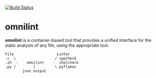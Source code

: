 [![Build Status](https://travis-ci.org/lpenz/omnilint.svg?branch=master)](https://travis-ci.org/lpenz/omnilint)

# omnilint

**omnilint** is a container-based tool that provides a unified interface for the
static analysis of any file, using the appropriate tool.

    File                    Linter
    .c  \                  / cppcheck
    .sh  -    omnilint    -  shelcheck
    .py /        |         \ pyflakes
            json output


